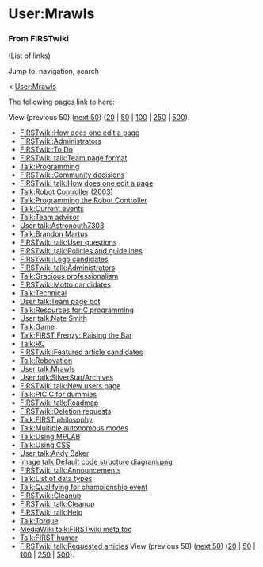 # User:Mrawls

### From FIRSTwiki

(List of links)

Jump to: navigation, search

&lt; [User:Mrawls](/index.php?title=User:Mrawls&redirect=no "User:Mrawls" )  

The following pages link to here:

View (previous 50) ([next
50](/index.php?title=Special:Whatlinkshere/User:Mrawls&limit=50&from=2401
"Special:Whatlinkshere/User:Mrawls" ))
([20](/index.php?title=Special:Whatlinkshere/User:Mrawls&limit=20&from=0
"Special:Whatlinkshere/User:Mrawls" ) |
[50](/index.php?title=Special:Whatlinkshere/User:Mrawls&limit=50&from=0
"Special:Whatlinkshere/User:Mrawls" ) |
[100](/index.php?title=Special:Whatlinkshere/User:Mrawls&limit=100&from=0
"Special:Whatlinkshere/User:Mrawls" ) |
[250](/index.php?title=Special:Whatlinkshere/User:Mrawls&limit=250&from=0
"Special:Whatlinkshere/User:Mrawls" ) |
[500](/index.php?title=Special:Whatlinkshere/User:Mrawls&limit=500&from=0
"Special:Whatlinkshere/User:Mrawls" )).

  * [FIRSTwiki:How does one edit a page](FIRSTwiki:How_does_one_edit_a_page "FIRSTwiki:How does one edit a page" )
  * [FIRSTwiki:Administrators](FIRSTwiki:Administrators "FIRSTwiki:Administrators" )
  * [FIRSTwiki:To Do](FIRSTwiki:To_Do "FIRSTwiki:To Do" )
  * [FIRSTwiki talk:Team page format](FIRSTwiki_talk:Team_page_format "FIRSTwiki talk:Team page format" )
  * [Talk:Programming](Talk:Programming "Talk:Programming" )
  * [FIRSTwiki:Community decisions](FIRSTwiki:Community_decisions "FIRSTwiki:Community decisions" )
  * [FIRSTwiki talk:How does one edit a page](FIRSTwiki_talk:How_does_one_edit_a_page "FIRSTwiki talk:How does one edit a page" )
  * [Talk:Robot Controller (2003)](Talk:Robot_Controller_%282003%29 "Talk:Robot Controller \(2003\)" )
  * [Talk:Programming the Robot Controller](Talk:Programming_the_Robot_Controller "Talk:Programming the Robot Controller" )
  * [Talk:Current events](Talk:Current_events "Talk:Current events" )
  * [Talk:Team advisor](Talk:Team_advisor "Talk:Team advisor" )
  * [User talk:Astronouth7303](User_talk:Astronouth7303 "User talk:Astronouth7303" )
  * [Talk:Brandon Martus](Talk:Brandon_Martus "Talk:Brandon Martus" )
  * [FIRSTwiki talk:User questions](FIRSTwiki_talk:User_questions "FIRSTwiki talk:User questions" )
  * [FIRSTwiki talk:Policies and guidelines](FIRSTwiki_talk:Policies_and_guidelines "FIRSTwiki talk:Policies and guidelines" )
  * [FIRSTwiki:Logo candidates](FIRSTwiki:Logo_candidates "FIRSTwiki:Logo candidates" )
  * [FIRSTwiki talk:Administrators](FIRSTwiki_talk:Administrators "FIRSTwiki talk:Administrators" )
  * [Talk:Gracious professionalism](Talk:Gracious_professionalism "Talk:Gracious professionalism" )
  * [FIRSTwiki:Motto candidates](FIRSTwiki:Motto_candidates "FIRSTwiki:Motto candidates" )
  * [Talk:Technical](Talk:Technical "Talk:Technical" )
  * [User talk:Team page bot](User_talk:Team_page_bot "User talk:Team page bot" )
  * [Talk:Resources for C programming](Talk:Resources_for_C_programming "Talk:Resources for C programming" )
  * [User talk:Nate Smith](User_talk:Nate_Smith "User talk:Nate Smith" )
  * [Talk:Game](Talk:Game "Talk:Game" )
  * [Talk:FIRST Frenzy: Raising the Bar](Talk:FIRST_Frenzy:_Raising_the_Bar "Talk:FIRST Frenzy: Raising the Bar" )
  * [Talk:RC](Talk:RC "Talk:RC" )
  * [FIRSTwiki:Featured article candidates](FIRSTwiki:Featured_article_candidates "FIRSTwiki:Featured article candidates" )
  * [Talk:Robovation](Talk:Robovation "Talk:Robovation" )
  * [User talk:Mrawls](User_talk:Mrawls "User talk:Mrawls" )
  * [User talk:SilverStar/Archives](User_talk:SilverStar/Archives "User talk:SilverStar/Archives" )
  * [FIRSTwiki talk:New users page](FIRSTwiki_talk:New_users_page "FIRSTwiki talk:New users page" )
  * [Talk:PIC C for dummies](Talk:PIC_C_for_dummies "Talk:PIC C for dummies" )
  * [FIRSTwiki talk:Roadmap](FIRSTwiki_talk:Roadmap "FIRSTwiki talk:Roadmap" )
  * [FIRSTwiki:Deletion requests](FIRSTwiki:Deletion_requests "FIRSTwiki:Deletion requests" )
  * [Talk:FIRST philosophy](Talk:FIRST_philosophy "Talk:FIRST philosophy" )
  * [Talk:Multiple autonomous modes](Talk:Multiple_autonomous_modes "Talk:Multiple autonomous modes" )
  * [Talk:Using MPLAB](Talk:Using_MPLAB "Talk:Using MPLAB" )
  * [Talk:Using CSS](Talk:Using_CSS "Talk:Using CSS" )
  * [User talk:Andy Baker](User_talk:Andy_Baker "User talk:Andy Baker" )
  * [Image talk:Default code structure diagram.png](Image_talk:Default_code_structure_diagram.png "Image talk:Default code structure diagram.png" )
  * [FIRSTwiki talk:Announcements](FIRSTwiki_talk:Announcements "FIRSTwiki talk:Announcements" )
  * [Talk:List of data types](Talk:List_of_data_types "Talk:List of data types" )
  * [Talk:Qualifying for championship event](Talk:Qualifying_for_championship_event "Talk:Qualifying for championship event" )
  * [FIRSTwiki:Cleanup](FIRSTwiki:Cleanup "FIRSTwiki:Cleanup" )
  * [FIRSTwiki talk:Cleanup](FIRSTwiki_talk:Cleanup "FIRSTwiki talk:Cleanup" )
  * [FIRSTwiki talk:Help](FIRSTwiki_talk:Help "FIRSTwiki talk:Help" )
  * [Talk:Torque](Talk:Torque "Talk:Torque" )
  * [MediaWiki talk:FIRSTwiki meta toc](MediaWiki_talk:FIRSTwiki_meta_toc "MediaWiki talk:FIRSTwiki meta toc" )
  * [Talk:FIRST humor](Talk:FIRST_humor "Talk:FIRST humor" )
  * [FIRSTwiki talk:Requested articles](FIRSTwiki_talk:Requested_articles "FIRSTwiki talk:Requested articles" )
View (previous 50) ([next
50](/index.php?title=Special:Whatlinkshere/User:Mrawls&limit=50&from=2401
"Special:Whatlinkshere/User:Mrawls" ))
([20](/index.php?title=Special:Whatlinkshere/User:Mrawls&limit=20&from=0
"Special:Whatlinkshere/User:Mrawls" ) |
[50](/index.php?title=Special:Whatlinkshere/User:Mrawls&limit=50&from=0
"Special:Whatlinkshere/User:Mrawls" ) |
[100](/index.php?title=Special:Whatlinkshere/User:Mrawls&limit=100&from=0
"Special:Whatlinkshere/User:Mrawls" ) |
[250](/index.php?title=Special:Whatlinkshere/User:Mrawls&limit=250&from=0
"Special:Whatlinkshere/User:Mrawls" ) |
[500](/index.php?title=Special:Whatlinkshere/User:Mrawls&limit=500&from=0
"Special:Whatlinkshere/User:Mrawls" )).

